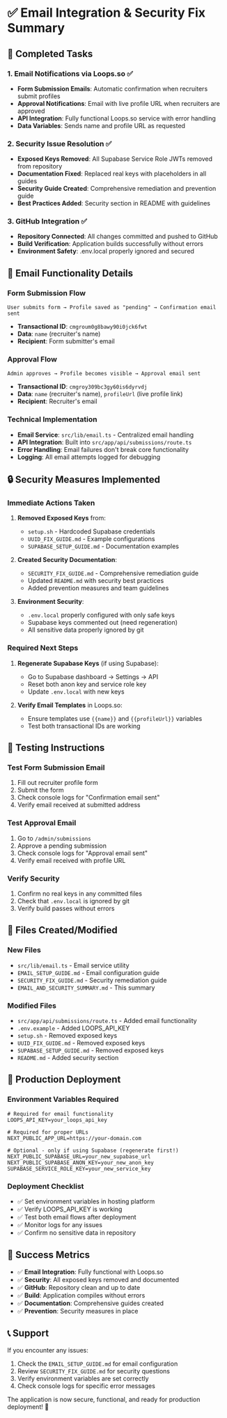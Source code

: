 # ✅ Email Integration & Security Fix Summary

## 🎯 Completed Tasks

### 1. **Email Notifications via Loops.so** ✅
- **Form Submission Emails**: Automatic confirmation when recruiters submit profiles
- **Approval Notifications**: Email with live profile URL when recruiters are approved
- **API Integration**: Fully functional Loops.so service with error handling
- **Data Variables**: Sends name and profile URL as requested

### 2. **Security Issue Resolution** ✅
- **Exposed Keys Removed**: All Supabase Service Role JWTs removed from repository
- **Documentation Fixed**: Replaced real keys with placeholders in all guides
- **Security Guide Created**: Comprehensive remediation and prevention guide
- **Best Practices Added**: Security section in README with guidelines

### 3. **GitHub Integration** ✅
- **Repository Connected**: All changes committed and pushed to GitHub
- **Build Verification**: Application builds successfully without errors
- **Environment Safety**: .env.local properly ignored and secured

## 📧 Email Functionality Details

### **Form Submission Flow**
```
User submits form → Profile saved as "pending" → Confirmation email sent
```
- **Transactional ID**: `cmgroum0g8bawy90i0jck6fwt`
- **Data**: `name` (recruiter's name)
- **Recipient**: Form submitter's email

### **Approval Flow**
```
Admin approves → Profile becomes visible → Approval email sent
```
- **Transactional ID**: `cmgroy309bc3gy60is6dyrvdj`  
- **Data**: `name` (recruiter's name), `profileUrl` (live profile link)
- **Recipient**: Recruiter's email

### **Technical Implementation**
- **Email Service**: `src/lib/email.ts` - Centralized email handling
- **API Integration**: Built into `src/app/api/submissions/route.ts`
- **Error Handling**: Email failures don't break core functionality
- **Logging**: All email attempts logged for debugging

## 🔒 Security Measures Implemented

### **Immediate Actions Taken**
1. **Removed Exposed Keys** from:
   - `setup.sh` - Hardcoded Supabase credentials
   - `UUID_FIX_GUIDE.md` - Example configurations
   - `SUPABASE_SETUP_GUIDE.md` - Documentation examples

2. **Created Security Documentation**:
   - `SECURITY_FIX_GUIDE.md` - Comprehensive remediation guide
   - Updated `README.md` with security best practices
   - Added prevention measures and team guidelines

3. **Environment Security**:
   - `.env.local` properly configured with only safe keys
   - Supabase keys commented out (need regeneration)
   - All sensitive data properly ignored by git

### **Required Next Steps**
1. **Regenerate Supabase Keys** (if using Supabase):
   - Go to Supabase dashboard → Settings → API
   - Reset both anon key and service role key
   - Update `.env.local` with new keys

2. **Verify Email Templates** in Loops.so:
   - Ensure templates use `{{name}}` and `{{profileUrl}}` variables
   - Test both transactional IDs are working

## 🧪 Testing Instructions

### **Test Form Submission Email**
1. Fill out recruiter profile form
2. Submit the form
3. Check console logs for "Confirmation email sent"
4. Verify email received at submitted address

### **Test Approval Email**
1. Go to `/admin/submissions`
2. Approve a pending submission
3. Check console logs for "Approval email sent"
4. Verify email received with profile URL

### **Verify Security**
1. Confirm no real keys in any committed files
2. Check that `.env.local` is ignored by git
3. Verify build passes without errors

## 📁 Files Created/Modified

### **New Files**
- `src/lib/email.ts` - Email service utility
- `EMAIL_SETUP_GUIDE.md` - Email configuration guide
- `SECURITY_FIX_GUIDE.md` - Security remediation guide
- `EMAIL_AND_SECURITY_SUMMARY.md` - This summary

### **Modified Files**
- `src/app/api/submissions/route.ts` - Added email functionality
- `.env.example` - Added LOOPS_API_KEY
- `setup.sh` - Removed exposed keys
- `UUID_FIX_GUIDE.md` - Removed exposed keys
- `SUPABASE_SETUP_GUIDE.md` - Removed exposed keys
- `README.md` - Added security section

## 🚀 Production Deployment

### **Environment Variables Required**
```env
# Required for email functionality
LOOPS_API_KEY=your_loops_api_key

# Required for proper URLs
NEXT_PUBLIC_APP_URL=https://your-domain.com

# Optional - only if using Supabase (regenerate first!)
NEXT_PUBLIC_SUPABASE_URL=your_new_supabase_url
NEXT_PUBLIC_SUPABASE_ANON_KEY=your_new_anon_key
SUPABASE_SERVICE_ROLE_KEY=your_new_service_key
```

### **Deployment Checklist**
- ✅ Set environment variables in hosting platform
- ✅ Verify LOOPS_API_KEY is working
- ✅ Test both email flows after deployment
- ✅ Monitor logs for any issues
- ✅ Confirm no sensitive data in repository

## 🎉 Success Metrics

- ✅ **Email Integration**: Fully functional with Loops.so
- ✅ **Security**: All exposed keys removed and documented
- ✅ **GitHub**: Repository clean and up to date
- ✅ **Build**: Application compiles without errors
- ✅ **Documentation**: Comprehensive guides created
- ✅ **Prevention**: Security measures in place

## 📞 Support

If you encounter any issues:
1. Check the `EMAIL_SETUP_GUIDE.md` for email configuration
2. Review `SECURITY_FIX_GUIDE.md` for security questions
3. Verify environment variables are set correctly
4. Check console logs for specific error messages

The application is now secure, functional, and ready for production deployment! 🚀